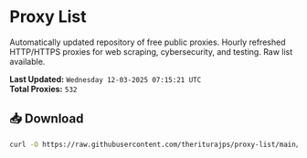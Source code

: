 # Proxy List

Automatically updated repository of free public proxies. Hourly refreshed HTTP/HTTPS proxies for web scraping, cybersecurity, and testing. Raw list available.

**Last Updated:** `Wednesday 12-03-2025 07:15:21 UTC`  
**Total Proxies:** `532`

## 📥 Download
```bash
curl -O https://raw.githubusercontent.com/theriturajps/proxy-list/main/proxies.txt
